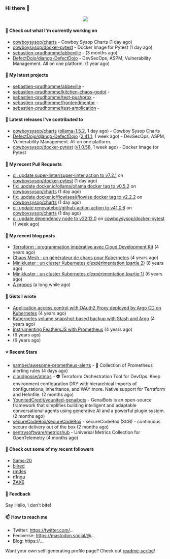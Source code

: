 ### Hi there 👋

<p align="center"><img src="https://github-readme-stats.vercel.app/api?username=sebastien-prudhomme&show_icons=true&locale=en"/></p>

#### 👷 Check out what I'm currently working on

- [cowboysysop/charts](https://github.com/cowboysysop/charts) - Cowboy Sysop Charts (1 day ago)
- [cowboysysop/docker-pytest](https://github.com/cowboysysop/docker-pytest) - Docker Image for Pytest (1 day ago)
- [sebastien-prudhomme/abbeville](https://github.com/sebastien-prudhomme/abbeville) -  (3 months ago)
- [DefectDojo/django-DefectDojo](https://github.com/DefectDojo/django-DefectDojo) -  DevSecOps, ASPM, Vulnerability Management. All on one platform. (1 year ago)

#### 🌱 My latest projects

- [sebastien-prudhomme/abbeville](https://github.com/sebastien-prudhomme/abbeville) - 
- [sebastien-prudhomme/kitchen-chaos-godot](https://github.com/sebastien-prudhomme/kitchen-chaos-godot) - 
- [sebastien-prudhomme/test-pushprox](https://github.com/sebastien-prudhomme/test-pushprox) - 
- [sebastien-prudhomme/frontendmentor](https://github.com/sebastien-prudhomme/frontendmentor) - 
- [sebastien-prudhomme/test-amplication](https://github.com/sebastien-prudhomme/test-amplication) - 

#### 🔭 Latest releases I've contributed to

- [cowboysysop/charts](https://github.com/cowboysysop/charts) ([ollama-1.5.2](https://github.com/cowboysysop/charts/releases/tag/ollama-1.5.2), 1 day ago) - Cowboy Sysop Charts
- [DefectDojo/django-DefectDojo](https://github.com/DefectDojo/django-DefectDojo) ([2.41.1](https://github.com/DefectDojo/django-DefectDojo/releases/tag/2.41.1), 1 week ago) -  DevSecOps, ASPM, Vulnerability Management. All on one platform.
- [cowboysysop/docker-pytest](https://github.com/cowboysysop/docker-pytest) ([v1.0.58](https://github.com/cowboysysop/docker-pytest/releases/tag/v1.0.58), 1 week ago) - Docker Image for Pytest

#### 🔨 My recent Pull Requests

- [ci: update super-linter/super-linter action to v7.2.1](https://github.com/cowboysysop/docker-pytest/pull/446) on [cowboysysop/docker-pytest](https://github.com/cowboysysop/docker-pytest) (1 day ago)
- [fix: update docker.io/ollama/ollama docker tag to v0.5.2](https://github.com/cowboysysop/charts/pull/797) on [cowboysysop/charts](https://github.com/cowboysysop/charts) (1 day ago)
- [fix: update docker.io/flowiseai/flowise docker tag to v2.2.2](https://github.com/cowboysysop/charts/pull/796) on [cowboysysop/charts](https://github.com/cowboysysop/charts) (1 day ago)
- [ci: update renovatebot/github-action action to v41.0.6](https://github.com/cowboysysop/charts/pull/795) on [cowboysysop/charts](https://github.com/cowboysysop/charts) (1 day ago)
- [ci: update dependency node to v22.12.0](https://github.com/cowboysysop/docker-pytest/pull/445) on [cowboysysop/docker-pytest](https://github.com/cowboysysop/docker-pytest) (1 week ago)

#### 📜 My recent blog posts

- [Terraform : programmation impérative avec Cloud Development Kit](https://www.cowboysysop.com/post/terraform-programmation-imperative-avec-cloud-development-kit/) (4 years ago)
- [Chaos Mesh : un générateur de chaos pour Kubernetes](https://www.cowboysysop.com/post/chaos-mesh-un-generateur-de-chaos-pour-kubernetes/) (4 years ago)
- [Minikluster : un cluster Kubernetes d’expérimentation (partie 2)](https://www.cowboysysop.com/post/minikluster-un-cluster-kubernetes-d-experimentation-partie-2/) (6 years ago)
- [Minikluster : un cluster Kubernetes d’expérimentation (partie 1)](https://www.cowboysysop.com/post/minikluster-un-cluster-kubernetes-d-experimentation-partie-1/) (6 years ago)
- [À propos](https://www.cowboysysop.com/page/a-propos/) (a long while ago)

#### 📓 Gists I wrote

- [Application access control with OAuth2 Proxy deployed by Argo CD on Kubernetes](https://gist.github.com/c90af146c465305087d5f5a55990ca71) (4 years ago)
- [Kubernetes volume snapshot-based backup with Stash and Argo](https://gist.github.com/c53e870dc6b4987fefa4c36ea9f1187c) (4 years ago)
- [Instrumenting FeathersJS with Prometheus](https://gist.github.com/93ab307c8c03a9c5fdb1ff728f413855) (4 years ago)
- [](https://gist.github.com/9827398f4f792569e56351ac56e80b80) (6 years ago)
- [](https://gist.github.com/064f0ea019c9ff37b71ebc023c0a0c6b) (6 years ago)

#### ⭐ Recent Stars

- [samber/awesome-prometheus-alerts](https://github.com/samber/awesome-prometheus-alerts) - 🚨 Collection of Prometheus alerting rules (4 days ago)
- [cloudposse/atmos](https://github.com/cloudposse/atmos) - 👽 Terraform Orchestration Tool for DevOps. Keep environment configuration DRY with hierarchical imports of configurations, inheritance, and WAY more. Native support for Terraform and Helmfile. (2 months ago)
- [YounitedCredit/younited-genaibots](https://github.com/YounitedCredit/younited-genaibots) - GenaiBots is an open-source framework that simplifies building intelligent and adaptable conversational agents using generative AI and a powerful plugin system. (2 months ago)
- [secureCodeBox/secureCodeBox](https://github.com/secureCodeBox/secureCodeBox) - secureCodeBox (SCB) - continuous secure delivery out of the box  (2 months ago)
- [sentrysoftware/metricshub](https://github.com/sentrysoftware/metricshub) - Universal Metrics Collection for OpenTelemetry (4 months ago)

#### 👯 Check out some of my recent followers

- [Sams-20](https://github.com/Sams-20)
- [bilred](https://github.com/bilred)
- [rmdes](https://github.com/rmdes)
- [n1ngu](https://github.com/n1ngu)
- [ZAX6](https://github.com/ZAX6)

#### 💬 Feedback

Say Hello, I don't bite!

#### 📫 How to reach me

- Twitter: https://twitter.com/...
- Fediverse: https://mastodon.social/@...
- Blog: https://...

Want your own self-generating profile page? Check out [readme-scribe](https://github.com/muesli/readme-scribe)!
